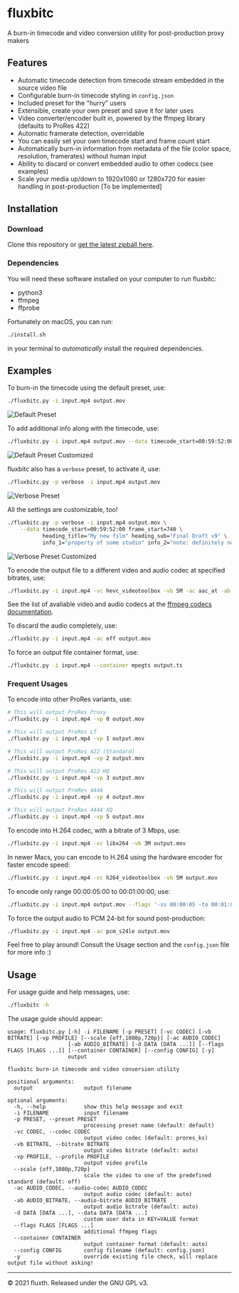 # fluxbitc

A burn-in timecode and video conversion utility for post-production proxy makers

## Features

- Automatic timecode detection from timecode stream embedded in the source video file
- Configurable burn-in timecode styling in `config.json`
- Included preset for the "hurry" users
- Extensible, create your own preset and save it for later uses
- Video converter/encoder built in, powered by the ffmpeg library (defaults to ProRes 422)
- Automatic framerate detection, overridable
- You can easily set your own timecode start and frame count start
- Automatically burn-in information from metadata of the file (color space, resolution, framerates) without human input
- Ability to discard or convert embedded audio to other codecs (see examples)
- Scale your media up/down to 1920x1080 or 1280x720 for easier handling in post-production [To be implemented]

## Installation

### Download

Clone this repository or [get the latest zipball here](https://github.com/fluxTH/fluxbitc/archive/refs/heads/main.zip).

### Dependencies

You will need these software installed on your computer to run fluxbitc:
- python3
- ffmpeg
- ffprobe

Fortunately on macOS, you can run:
```bash
./install.sh
```
in your terminal to *automatically* install the required dependencies.

## Examples

To burn-in the timecode using the default preset, use:
```bash
./fluxbitc.py -i input.mp4 output.mov
```

![Default Preset](https://raw.githubusercontent.com/fluxTH/fluxbitc/main/docs/screenshot_default.png)

To add additional info along with the timecode, use:
```bash
./fluxbitc.py -i input.mp4 output.mov --data timecode_start=00:59:52:00 heading_title="My new film" heading_sub="FOR SOUND ONLY"
```

![Default Preset Customized](https://raw.githubusercontent.com/fluxTH/fluxbitc/main/docs/screenshot_default_custom.png)

fluxbitc also has a `verbose` preset, to activate it, use:
```bash
./fluxbitc.py -p verbose -i input.mp4 output.mov
```

![Verbose Preset](https://raw.githubusercontent.com/fluxTH/fluxbitc/main/docs/screenshot_verbose.png)

All the settings are customizable, too!
```bash
./fluxbitc.py -p verbose -i input.mp4 output.mov \
    --data timecode_start=00:59:52:00 frame_start=740 \
           heading_title="My new film" heading_sub="Final Draft v9" \
           info_1="property of some studio" info_2="note: definitely not color graded"
```

![Verbose Preset Customized](https://raw.githubusercontent.com/fluxTH/fluxbitc/main/docs/screenshot_verbose_custom.png)

To encode the output file to a different video and audio codec at specified bitrates, use:
```bash
./fluxbitc.py -i input.mp4 -vc hevc_videotoolbox -vb 5M -ac aac_at -ab 128k output.mov
```

See the list of avaliable video and audio codecs at the [ffmpeg codecs documentation](https://ffmpeg.org/ffmpeg-codecs.html).

To discard the audio completely, use:
```bash
./fluxbitc.py -i input.mp4 -ac off output.mov
```

To force an output file container format, use:
```bash
./fluxbitc.py -i input.mp4 --container mpegts output.ts
```

### Frequent Usages

To encode into other ProRes variants, use:
```bash
# This will output ProRes Proxy
./fluxbitc.py -i input.mp4 -vp 0 output.mov

# This will output ProRes LT
./fluxbitc.py -i input.mp4 -vp 1 output.mov

# This will output ProRes 422 (Standard)
./fluxbitc.py -i input.mp4 -vp 2 output.mov

# This will output ProRes 422 HQ
./fluxbitc.py -i input.mp4 -vp 3 output.mov

# This will output ProRes 4444
./fluxbitc.py -i input.mp4 -vp 4 output.mov

# This will output ProRes 4444 XQ
./fluxbitc.py -i input.mp4 -vp 5 output.mov
```

To encode into H.264 codec, with a bitrate of 3 Mbps, use:
```bash
./fluxbitc.py -i input.mp4 -vc libx264 -vb 3M output.mov
```

In newer Macs, you can encode to H.264 using the hardware encoder for faster encode speed:
```bash
./fluxbitc.py -i input.mp4 -vc h264_videotoolbox -vb 5M output.mov
```

To encode only range 00:00:05:00 to 00:01:00:00, use:
```bash
./fluxbitc.py -i input.mp4 output.mov --flags '-ss 00:00:05 -to 00:01:00'
```

To force the output audio to PCM 24-bit for sound post-production:
```bash
./fluxbitc.py -i input.mp4 -ac pcm_s24le output.mov
```

Feel free to play around! Consult the Usage section and the `config.json` file for more info :)

## Usage

For usage guide and help messages, use:
```bash
./fluxbitc -h
```

The usage guide should appear:
```
usage: fluxbitc.py [-h] -i FILENAME [-p PRESET] [-vc CODEC] [-vb BITRATE] [-vp PROFILE] [--scale {off,1080p,720p}] [-ac AUDIO_CODEC]
                   [-ab AUDIO_BITRATE] [-d DATA [DATA ...]] [--flags FLAGS [FLAGS ...]] [--container CONTAINER] [--config CONFIG] [-y]
                   output

fluxbitc burn-in timecode and video conversion utility

positional arguments:
  output                output filename

optional arguments:
  -h, --help            show this help message and exit
  -i FILENAME           input filename
  -p PRESET, --preset PRESET
                        processing preset name (default: default)
  -vc CODEC, --codec CODEC
                        output video codec (default: prores_ks)
  -vb BITRATE, --bitrate BITRATE
                        output video bitrate (default: auto)
  -vp PROFILE, --profile PROFILE
                        output video profile
  --scale {off,1080p,720p}
                        scale the video to one of the predefined standard (default: off)
  -ac AUDIO_CODEC, --audio-codec AUDIO_CODEC
                        output audio codec (default: auto)
  -ab AUDIO_BITRATE, --audio-bitrate AUDIO_BITRATE
                        output audio bitrate (default: auto)
  -d DATA [DATA ...], --data DATA [DATA ...]
                        custom user data in KEY=VALUE format
  --flags FLAGS [FLAGS ...]
                        additional ffmpeg flags
  --container CONTAINER
                        output container format (default: auto)
  --config CONFIG       config filename (default: config.json)
  -y                    override existing file check, will replace output file without asking!
```

-----

© 2021 fluxth. Released under the GNU GPL v3.
